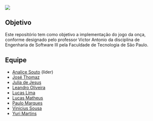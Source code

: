 
<img src="https://github.com/lima1301lucas/FATEC/assets/56768879/57e3cacf-c9b3-4a25-87d8-f4ad1a3783c2.png"/> 
<br/>
 
## Objetivo
Este repositório tem como objetivo a implementação do jogo da onça, conforme designado pelo professor Victor Antonio da disciplina de Engenharia de Software III pela Faculdade de Tecnologia de São Paulo.

## Equipe

- [Analice Souto](https://www.linkedin.com/in/analicesouto/) (líder)
- [José Thomaz](https://www.linkedin.com/in/jose-thomaz/)
- [Julia de Jesus](https://www.linkedin.com/in/julia-de-jesus-dos-santos/)
- [Leandro Oliveira](www.linkedin.com/in/leandro-de-oliveira-26091721b)
- [Lucas Lima](https://www.linkedin.com/in/lucas-lima-1301/)
- [Lucas Matheus]()
- [Paulo Marques](https://www.linkedin.com/in/paulo-marques-gonçalves/)
- [Vinicius Sousa]()
- [Yuri Martins]()
